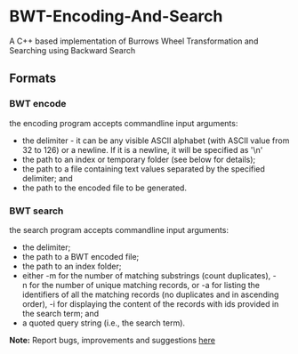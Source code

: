 # BWT-Encoding-And-Search
A C++ based implementation of Burrows Wheel Transformation and Searching using Backward Search

## Formats
### BWT encode
the encoding program accepts commandline input arguments:
- the delimiter - it can be any visible ASCII alphabet (with ASCII value from 32 to 126) or a newline. If it is a newline, it will be specified as '\n'
- the path to an index or temporary folder (see below for details);
- the path to a file containing text values separated by the specified delimiter; and
- the path to the encoded file to be generated.

### BWT search
the search program accepts commandline input arguments:
- the delimiter;
- the path to a BWT encoded file;
- the path to an index folder;
- either -m for the number of matching substrings (count duplicates), -n for the number of unique matching records, or -a for listing the identifiers of all the matching records (no duplicates and in ascending order), -i for displaying the content of the records with ids provided in the search term; and
- a quoted query string (i.e., the search term).


**Note:** Report bugs, improvements and suggestions [here](sahil.khalsaboy@gmail.com)
